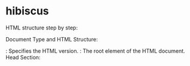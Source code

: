 # hibiscus
HTML structure step by step:

Document Type and HTML Structure:

<!DOCTYPE html>
<html>
<!DOCTYPE html>: Specifies the HTML version.
<html>: The root element of the HTML document.
Head Section:

<head>
    <title>My website</title>
    <meta charset="utf-8" />
    <meta http-equiv="Content-type" content="text/html; charset=utf-8" />
    <meta name="viewport" content="width=device-width, initial-scale=1" />
</head>
<title>: Sets the title of the HTML document.
<meta charset="utf-8">: Specifies the character encoding.
<meta http-equiv="Content-type" content="text/html; charset=utf-8">: Another way to specify the character set.
<meta name="viewport" content="width=device-width, initial-scale=1">: Configures the viewport for better responsiveness on different devices.
Body Section:
<body>
<body>: Contains the content of the HTML document.
Header Section:
  
<h1>All about Hibiscus!</h1>
<h2>A few facts about the Hibiscus</h2>
<img src="Hibiscus.jpg" width="400">
<p>...</p>
<h1>, <h2>: Headings for the main title and a subheading.
<img>: Displays an image of a Hibiscus with a specified width.
<p>: Paragraph describing different types of hibiscus.
Planting Section:
  
<h2>When to Plant Hibiscus:</h2>
<ul>
    <li>...</li>
    <li>...</li>
    <li>...</li>
</ul>
<h2>: Heading for when to plant hibiscus.
<ul>: Unordered list containing three list items with information on planting.
Facts Section:
<h3>Facts about Hibiscus</h3>
<ol>
    <li>...</li>
    <li>...</li>
    <li>...</li>
</ol>
<h3>: Heading for facts about hibiscus.
<ol>: Ordered list containing three list items with facts about hibiscus.
Varieties Table Section:

<table>
    <thead>...</thead>
    <tbody>...</tbody>
</table>
<table>: Defines a table.
<thead>: Table header containing column headers.
<tbody>: Table body containing rows with data.
Form Section:

<form action="https://www.thespruce.com/hibiscus-growing-guide-5192541">
    <p>Want to know more?</p>
    <p><input type="Submit" value="Click here"></p>
</form>
<form>: Creates a form with an action pointing to a hibiscus growing guide.
<input type="Submit">: Submit button to navigate to the specified guide.
YouTube Video Section:

<iframe width="560" height="315" src="https://www.youtube.com/embed/lXCvx4i-STo?si=1hcBy_FWIXXRcG2d" title="YouTube video player" frameborder="0" allow="accelerometer; autoplay; clipboard-write; encrypted-media; gyroscope; picture-in-picture; web-share" allowfullscreen></iframe>
<iframe>: Embeds a YouTube video with specified attributes.
Closing Tags:
</body>
</html>
</body>: Closes the body section.
</html>: Closes the HTML document.
This HTML code creates a webpage providing information about hibiscus, including facts, planting instructions, varieties table, and a form to learn more, along with an embedded YouTube video. The CSS code (not provided here) can be added to style the HTML elements further.
